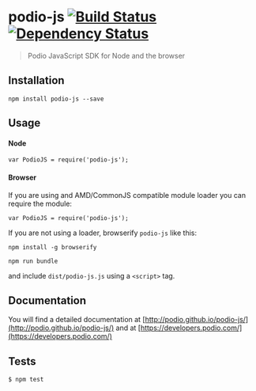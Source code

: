 # podio-js [![Build Status](http://img.shields.io/travis/podio/podio-js.svg?style=flat-square)](https://travis-ci.org/podio/podio-js) [![Dependency Status](http://img.shields.io/gemnasium/podio/podio-js.svg?style=flat-square)](https://gemnasium.com/podio/podio-js) 

> Podio JavaScript SDK for Node and the browser

## Installation

```
npm install podio-js --save
```

## Usage

#### Node

```
var PodioJS = require('podio-js');
```

#### Browser

If you are using and AMD/CommonJS compatible module loader you can require the module:

```
var PodioJS = require('podio-js');
```

If you are not using a loader, browserify `podio-js` like this:

```
npm install -g browserify

npm run bundle
```

and include `dist/podio-js.js` using a `<script>` tag.

## Documentation

You will find a detailed documentation at [http://podio.github.io/podio-js/](http://podio.github.io/podio-js/) and at [https://developers.podio.com/](https://developers.podio.com/)


## Tests

```sh
$ npm test
```
